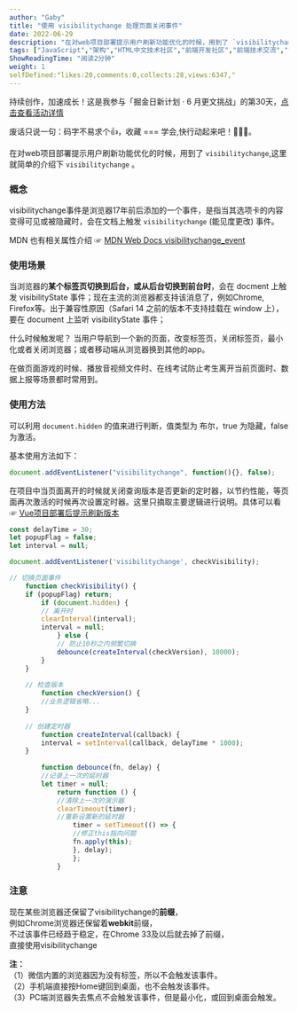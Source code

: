 ```yaml
---
author: "Gaby"
title: "使用 visibilitychange 处理页面关闭事件"
date: 2022-06-29
description: "在对web项目部署提示用户刷新功能优化的时候，用到了 `visibilitychange`,这里就简单的介绍下 `visibilitychange` 。"
tags: ["JavaScript","架构","HTML中文技术社区","前端开发社区","前端技术交流","前端框架教程","JavaScript 学习资源","CSS 技巧与最佳实践","HTML5 最新动态","前端工程师职业发展","开源前端项目","前端技术趋势"]
ShowReadingTime: "阅读2分钟"
weight: 1
selfDefined:"likes:20,comments:0,collects:28,views:6347,"
---
```

持续创作，加速成长！这是我参与「掘金日新计划 · 6 月更文挑战」的第30天，[点击查看活动详情](https://juejin.cn/post/7099702781094674468 "https://juejin.cn/post/7099702781094674468")

废话只说一句：码字不易求个👍，收藏 === 学会,快行动起来吧！🙇‍🙇‍🙇‍。

在对web项目部署提示用户刷新功能优化的时候，用到了 `visibilitychange`,这里就简单的介绍下 `visibilitychange` 。

### 概念

visibilitychange事件是浏览器17年前后添加的一个事件，是指当其选项卡的内容变得可见或被隐藏时，会在文档上触发 `visibilitychange` (能见度更改) 事件。

MDN 也有相关属性介绍 ☞ [MDN Web Docs visibilitychange\_event](https://link.juejin.cn?target=https%3A%2F%2Fdeveloper.mozilla.org%2Fzh-CN%2Fdocs%2FWeb%2FAPI%2FDocument%2Fvisibilitychange_event "https://developer.mozilla.org/zh-CN/docs/Web/API/Document/visibilitychange_event")

### 使用场景

当浏览器的**某个标签页切换到后台，或从后台切换到前台时**，会在 docment 上触发 visibilityState 事件；现在主流的浏览器都支持该消息了，例如Chrome, Firefox等。出于兼容性原因（Safari 14 之前的版本不支持挂载在 window 上），要在 document 上监听 visibilityState 事件；

什么时候触发呢？ 当用户导航到一个新的页面，改变标签页，关闭标签页，最小化或者关闭浏览器；或者移动端从浏览器换到其他的app。

在做页面游戏的时候、播放音视频文件时、在线考试防止考生离开当前页面时、数据上报等场景都时常用到。

### 使用方法

可以利用 `document.hidden` 的值来进行判断，值类型为 布尔，true 为隐藏，false 为激活。

基本使用方法如下：

```js
document.addEventListener("visibilitychange", function(){}, false);
```

在项目中当页面离开的时候就关闭查询版本是否更新的定时器，以节约性能，等页面再次激活的时候再次设置定时器。这里只摘取主要逻辑进行说明。具体可以看 ☞ [Vue项目部署后提示刷新版本](https://juejin.cn/post/7113949596308471822 "https://juejin.cn/post/7113949596308471822")

```js
const delayTime = 30;
let popupFlag = false;
let interval = null;

document.addEventListener('visibilitychange', checkVisibility);

// 切换页面事件
    function checkVisibility() {
    if (popupFlag) return;
        if (document.hidden) {
        // 离开时
        clearInterval(interval);
        interval = null;
            } else {
            // 防止10秒之内频繁切换
            debounce(createInterval(checkVersion), 10000);
        }
    }
    
    // 检查版本
        function checkVersion() {
        //业务逻辑省略...
    }
    
    // 创建定时器
        function createInterval(callback) {
        interval = setInterval(callback, delayTime * 1000);
    }
    
        function debounce(fn, delay) {
        //记录上一次的延时器
        let timer = null;
            return function () {
            //清除上一次的演示器
            clearTimeout(timer);
            //重新设置新的延时器
                timer = setTimeout(() => {
                //修正this指向问题
                fn.apply(this);
                }, delay);
                };
            }
```

### 注意

现在某些浏览器还保留了visibilitychange的**前缀**，  
例如Chrome浏览器还保留着**webkit**前缀，  
不过该事件已经趋于稳定，在Chrome 33及以后就去掉了前缀，  
直接使用visibilitychange

**注：**  
（1）微信内置的浏览器因为没有标签，所以不会触发该事件。  
（2）手机端直接按Home键回到桌面，也不会触发该事件。  
（3）PC端浏览器失去焦点不会触发该事件，但是最小化，或回到桌面会触发。